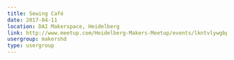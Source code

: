```yaml
---
title: Sewing Café
date: 2017-04-11
location: DAI Makerspace, Heidelberg
link: http://www.meetup.com/Heidelberg-Makers-Meetup/events/lkntvlywgbpb/
usergroup: makershd
type: usergroup
---
```

